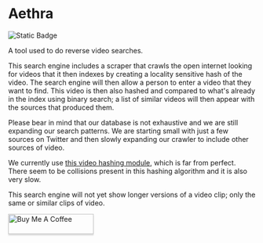 # Aethra

![Static Badge](https://img.shields.io/badge/version-0.4.1-green)


A tool used to do reverse video searches.

This search engine includes a scraper that crawls the open internet looking for videos that it then indexes by creating a locality sensitive hash of the video. The search engine will then allow a person to enter a video that they want to find. This video is then also hashed and compared to what's already in the index using binary search; a list of similar videos will then appear with the sources that produced them.

Please bear in mind that our database is not exhaustive and we are still expanding our search patterns. We are starting small with just a few sources on Twitter and then slowly expanding our crawler to include other sources of video.

We currently use [this video hashing module](https://github.com/akamhy/videohash), which is far from perfect. There seem to be collisions present in this hashing algorithm and it is also very slow.

This search engine will not yet show longer versions of a video clip; only the same or similar clips of video.

<a href="https://www.buymeacoffee.com/Demmenie" target="_blank"><img src="https://www.buymeacoffee.com/assets/img/custom_images/orange_img.png" alt="Buy Me A Coffee" style="height: 41px !important;width: 174px !important;box-shadow: 0px 3px 2px 0px rgba(190, 190, 190, 0.5) !important;-webkit-box-shadow: 0px 3px 2px 0px rgba(190, 190, 190, 0.5) !important;" ></a>
